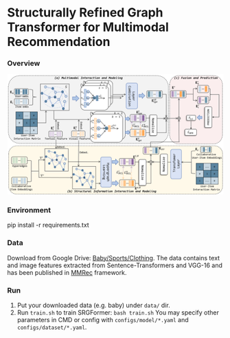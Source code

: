 # Structurally Refined Graph Transformer for Multimodal Recommendation

### Overview

<img src="img/framework.jpg" width="600">

### Environment

pip install -r requirements.txt

### Data

Download from Google Drive: [Baby/Sports/Clothing](https://drive.google.com/drive/folders/1BxObpWApHbGx9jCQGc8z52cV3t9_NE0f?usp=sharing).
The data contains text and image features extracted from Sentence-Transformers and VGG-16 and has been published in [MMRec](https://github.com/enoche/MMRec) framework.

### Run

1. Put your downloaded data (e.g. baby) under `data/` dir.
2. Run `train.sh` to train SRGFormer:
    `bash train.sh`
You may specify other parameters in CMD or config with `configs/model/*.yaml` and `configs/dataset/*.yaml`. 
